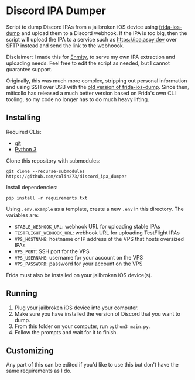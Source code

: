 # Discord IPA Dumper

Script to dump Discord IPAs from a jailbroken iOS device
using [frida-ios-dump](https://github.com/miticollo/frida-ios-dump)
and upload them to a Discord webhook. If the IPA is too big, then the script
will upload the IPA to a service such as https://ipa.aspy.dev over SFTP instead
and send the link to the webhoook.

Disclaimer: I made this for [Enmity](https://enmity.app), to serve my own IPA extraction and uploading needs.
Feel free to edit the script as needed, but I cannot guarantee support.

Originally, this was much more complex, stripping out personal information and using SSH over USB
with the [old version of frida-ios-dump](https://github.com/miticollo/frida-ios-dump/tree/legacy).
Since then, miticollo has released a much better version based on Frida's own CLI tooling,
so my code no longer has to do much heavy lifting.

## Installing

Required CLIs:

- [git](https://git-scm.com)
- [Python 3](https://python.org)

Clone this repository with submodules:

```shell
git clone --recurse-submodules https://github.com/colin273/discord_ipa_dumper
```

Install dependencies:

```shell
pip install -r requirements.txt
```

Using `.env.example` as a template, create a new `.env` in this directory.
The variables are:

- `STABLE_WEBHOOK_URL`: webhook URL for uploading stable IPAs
- `TESTFLIGHT_WEBHOOK_URL`: webhook URL for uploading TestFlight IPAs
- `VPS_HOSTNAME`: hostname or IP address of the VPS that hosts oversized IPAs
- `VPS_PORT`: SSH port for the VPS
- `VPS_USERNAME`: username for your account on the VPS
- `VPS_PASSWORD`: password for your account on the VPS

Frida must also be installed on your jailbroken iOS device(s).

## Running

1. Plug your jailbroken iOS device into your computer.
2. Make sure you have installed the version of Discord that you want to dump.
3. From this folder on your computer, run `python3 main.py`.
4. Follow the prompts and wait for it to finish.

## Customizing

Any part of this can be edited if you'd like to use this
but don't have the same requirements as I do.